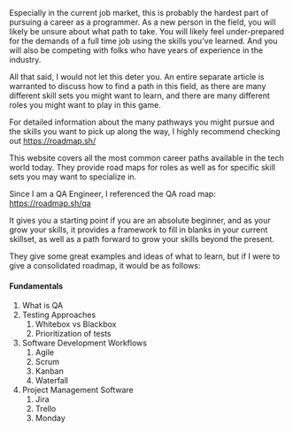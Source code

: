 Especially in the current job market, this is probably the hardest part of pursuing a career as a programmer. As a new person in the field, you will likely be unsure about what path to take. You will likely feel under-prepared for the demands of a full time job using the skills you've learned. And you will also be competing with folks who have years of experience in the industry. 

All that said, I would not let this deter you. An entire separate article is warranted to discuss how to find a path in this field, as there are many different skill sets you might want to learn, and there are many different roles you might want to play in this game.

For detailed information about the many pathways you might pursue and the skills you want to pick up along the way, I highly recommend checking out https://roadmap.sh/ 

This website covers all the most common career paths available in the tech world today. They provide road maps for roles as well as for specific skill sets you may want to specialize in. 

Since I am a QA Engineer, I referenced the QA road map: https://roadmap.sh/qa

It gives you a starting point if you are an absolute beginner, and as your grow your skills, it provides a framework to fill in blanks in your current skillset, as well as a path forward to grow your skills beyond the present.

They give some great examples and ideas of what to learn, but if I were to give a consolidated roadmap, it would be as follows:

#### Fundamentals
1. What is QA
2. Testing Approaches
	1. Whitebox vs Blackbox
	2. Prioritization of tests
3. Software Development Workflows
	1. Agile
	2. Scrum
	3. Kanban
	4. Waterfall
4. Project Management Software
	1. Jira
	2. Trello
	3. Monday
